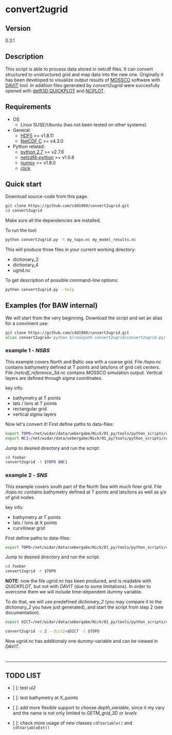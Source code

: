 # convert2ugrid
## Version
0.3.1

## Description
This script is able to process data stored in netcdf files. It can convert structured to unstructured grid and map data into the new one. Originally it has been developed to visualize output results of [MOSSCO](http://www.mossco.de/) software with [DAVIT](http://www.smileconsult.de/index.php?article_id=26&clang=1) tool. In addition files generated by *convert2ugrid* were succesfully opened with [delft3D QUICKPLOT](http://oss.deltares.nl/web/delft3d) and [NCPLOT](http://wiki.baw.de/methoden/index.php5/NCPLOT).

## Requirements

* OS
    * Linux SUSE/Ubuntu (has not been tested on other systems)
* General:
    * [HDF5](https://www.hdfgroup.org/HDF5/) >= v1.8.11
    * [NetCDF C](https://github.com/Unidata/netcdf-c) >= v4.3.0
* Python related:
    * [python 2.7](https://www.python.org/) >= v2.7.6
    * [netcdf4-python](https://github.com/Unidata/netcdf4-python) >= v1.0.8
    * [numpy](http://www.numpy.org/) >= v1.8.0
    * [click](http://click.pocoo.org/6/)


## Quick start
Download source-code from this page.
```sh
git clone https://github.com/cdd1969/convert2ugrid.git
cd convert2ugrid
```
Make sure all the dependencies are installed.

To run the tool:
```sh
python convert2ugrid.py -t my_topo.nc my_model_results.nc
```
This will produce three files in your current working directory:
* dictionary_2
* dictionary_4
* ugrid.nc

To get description of possible command-line options:
```sh
python convert2ugrid.py --help
```    

## Examples (for BAW internal)
We will start from the very beginning. Download the script and set an alias for a convinient use:
```sh
git clone https://github.com/cdd1969/convert2ugrid.git
alias convert2ugrid='python $(realpath convert2ugrid/convert2ugrid.py)'
```
### example 1 - *NSBS*
This example covers North and Baltic sea with a coarse grid. File */topo.nc* contains bathymetry defined at T points and lats/lons of grid cell centers. File */netcdf_reference_3d.nc* contains *MOSSCO* simulation output. Vertical layers are defined through sigma coordinates.

key info:
- bathymetry at T points
- lats / lons at T points
- rectangular grid
- vertical sigma layers

Now let's convert it! First define paths to data-files:
```sh
export TOPO=/net/widar/data/uebergabe/Nick/01_py/tools/python_scripts/convert2ugrid/examples/1_nsbs/data/topo.nc
export NC1=/net/widar/data/uebergabe/Nick/01_py/tools/python_scripts/convert2ugrid/examples/1_nsbs/data/netcdf_reference_3d.nc
```
Jump to desired directory and run the script:
```sh
cd foobar
convert2ugrid -t $TOPO $NC1
```

### example 2 - *SNS*
This example covers south part of the North Sea with much finer grid. File */topo.nc* contains bathymetry defined at T points and lats/lons as well as y/x of grid nodes.

key info:
* bathymetry at T points
* lats / lons at X points
* curvilinear grid

First define paths to data-files:
```sh
export TOPO=/net/widar/data/uebergabe/Nick/01_py/tools/python_scripts/convert2ugrid/examples/2_sns/data/topo_extended.nc
```
Jump to desired directory and run the script:
```sh
cd foobar
convert2ugrid -t $TOPO
```
**NOTE:** now the file *ugrid.nc* has been produced, and is readable with *QUICKPLOT*, but not with *DAVIT* (due to some limitations). In order to overcome them we will include time-dependent dummy variable.

To do that, we will use predefined *dictionary_2* (you may compare it to the *dictionary_2* you have just generated), and start the script from step 2 (see documentation).
```sh
export DICT=/net/widar/data/uebergabe/Nick/01_py/tools/python_scripts/convert2ugrid/examples/2_sns/data/dictionary_2
```
```sh
convert2ugrid -s 2 --dict2=$DICT -t $TOPO
```

Now *ugrid.nc* has additionaly one dummy-variable and can be viewed in *DAVIT*. 
#
---
## TODO LIST

- [ ]: test ui2

- [ ]: test bathymetry at X_points

- [ ]: add more flexible support to choose *depth_variable*, since it my vary and the name is not only limited to *GETM_grid_3D* or *levels*

- [ ]: check more usage of new classes ```cdlVariable()``` and ```cdlVariableExt()```
